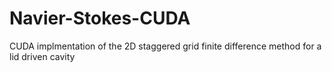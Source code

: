 # Navier-Stokes-CUDA

CUDA implmentation of the 2D staggered grid finite difference method for a lid driven cavity
